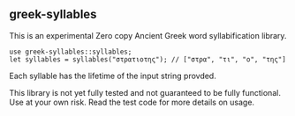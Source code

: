 ## greek-syllables

This is an experimental Zero copy Ancient Greek word syllabification library.

    use greek-syllables::syllables;
    let syllables = syllables("στρατιοτης"); // ["στρα", "τι", "ο", "της"]

Each syllable has the lifetime of the input string provded. 

This library is not yet fully tested and not guaranteed to be fully
functional. Use at your own risk. Read the test code for more details
on usage.
